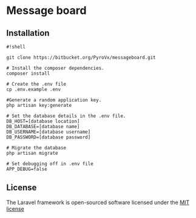 # Message board

## Installation


```
#!shell

git clone https://bitbucket.org/PyroVx/messageboard.git

# Install the composer dependencies.
composer install

# Create the .env file
cp .env.example .env

#Generate a random application key.
php artisan key:generate

# Set the database details in the .env file.
DB_HOST=[database location]
DB_DATABASE=[database name]
DB_USERNAME=[database username]
DB_PASSWORD=[database password]

# Migrate the database
php artisan migrate

# Set debugging off in .env file
APP_DEBUG=false
```


## License

The Laravel framework is open-sourced software licensed under the [MIT license](http://opensource.org/licenses/MIT)
